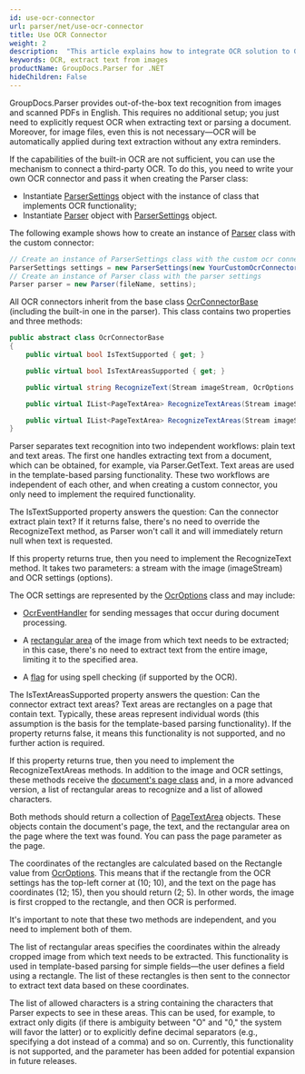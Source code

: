 ```yaml
---
id: use-ocr-connector
url: parser/net/use-ocr-connector
title: Use OCR Connector
weight: 2
description:  "This article explains how to integrate OCR solution to GroupDocs.Parser"
keywords: OCR, extract text from images
productName: GroupDocs.Parser for .NET
hideChildren: False
---
```

GroupDocs.Parser provides out-of-the-box text recognition from images and scanned PDFs in English. This requires no additional setup; you just need to explicitly request OCR when extracting text or parsing a document. Moreover, for image files, even this is not necessary—OCR will be automatically applied during text extraction without any extra reminders.

If the capabilities of the built-in OCR are not sufficient, you can use the mechanism to connect a third-party OCR. To do this, you need to write your own OCR connector and pass it when creating the Parser class:

* Instantiate [ParserSettings](https://reference.groupdocs.com/parser/net/groupdocs.parser.options/parsersettings) object with the instance of class that implements OCR functionality;
* Instantiate [Parser](https://reference.groupdocs.com/parser/net/groupdocs.parser/parser/) object with [ParserSettings](https://reference.groupdocs.com/parser/net/groupdocs.parser.options/parsersettings) object.

The following example shows how to create an instance of [Parser](https://reference.groupdocs.com/parser/net/groupdocs.parser/parser/) class with the custom connector:

```C#
// Create an instance of ParserSettings class with the custom ocr connector
ParserSettings settings = new ParserSettings(new YourCustomOcrConnector());
// Create an instance of Parser class with the parser settings
Parser parser = new Parser(fileName, settins);
```

All OCR connectors inherit from the base class [OcrConnectorBase](https://reference.groupdocs.com/parser/net/groupdocs.parser.options/ocrconnectorbase/) (including the built-in one in the parser). This class contains two properties and three methods:

```C#
public abstract class OcrConnectorBase
{
    public virtual bool IsTextSupported { get; }

    public virtual bool IsTextAreasSupported { get; }

    public virtual string RecognizeText(Stream imageStream, OcrOptions options);

    public virtual IList<PageTextArea> RecognizeTextAreas(Stream imageStream, Page page, OcrOptions options);

    public virtual IList<PageTextArea> RecognizeTextAreas(Stream imageStream, IEnumerable<Rectangle> rectangles, string allowedSymbols, Page page, OcrOptions options);
}
```

Parser separates text recognition into two independent workflows: plain text and text areas. The first one handles extracting text from a document, which can be obtained, for example, via Parser.GetText. Text areas are used in the template-based parsing functionality. These two workflows are independent of each other, and when creating a custom connector, you only need to implement the required functionality.

The IsTextSupported property answers the question: Can the connector extract plain text? If it returns false, there's no need to override the RecognizeText method, as Parser won't call it and will immediately return null when text is requested.

If this property returns true, then you need to implement the RecognizeText method. It takes two parameters: a stream with the image (imageStream) and OCR settings (options).

The OCR settings are represented by the [OcrOptions](https://reference.groupdocs.com/parser/net/groupdocs.parser.options/ocroptions/) class and may include:

* [OcrEventHandler](https://reference.groupdocs.com/parser/net/groupdocs.parser.options/ocroptions/handler) for sending messages that occur during document processing.

* A [rectangular area](https://reference.groupdocs.com/parser/net/groupdocs.parser.options/ocroptions/rectangle) of the image from which text needs to be extracted; in this case, there's no need to extract text from the entire image, limiting it to the specified area.

* A [flag](https://reference.groupdocs.com/parser/net/groupdocs.parser.options/ocroptions/usespellchecker) for using spell checking (if supported by the OCR).

The IsTextAreasSupported property answers the question: Can the connector extract text areas? Text areas are rectangles on a page that contain text. Typically, these areas represent individual words (this assumption is the basis for the template-based parsing functionality). If the property returns false, it means this functionality is not supported, and no further action is required.

If this property returns true, then you need to implement the RecognizeTextAreas methods. In addition to the image and OCR settings, these methods receive the [document's page class](https://reference.groupdocs.com/parser/net/groupdocs.parser.data/page) and, in a more advanced version, a list of rectangular areas to recognize and a list of allowed characters.

Both methods should return a collection of [PageTextArea](https://reference.groupdocs.com/parser/net/groupdocs.parser.data/pagetextarea) objects. These objects contain the document's page, the text, and the rectangular area on the page where the text was found. You can pass the page parameter as the page.

The coordinates of the rectangles are calculated based on the Rectangle value from [OcrOptions](https://reference.groupdocs.com/parser/net/groupdocs.parser.options/ocroptions). This means that if the rectangle from the OCR settings has the top-left corner at (10; 10), and the text on the page has coordinates (12; 15), then you should return (2; 5). In other words, the image is first cropped to the rectangle, and then OCR is performed.

It's important to note that these two methods are independent, and you need to implement both of them.

The list of rectangular areas specifies the coordinates within the already cropped image from which text needs to be extracted. This functionality is used in template-based parsing for simple fields—the user defines a field using a rectangle. The list of these rectangles is then sent to the connector to extract text data based on these coordinates.

The list of allowed characters is a string containing the characters that Parser expects to see in these areas. This can be used, for example, to extract only digits (if there is ambiguity between "O" and "0," the system will favor the latter) or to explicitly define decimal separators (e.g., specifying a dot instead of a comma) and so on. Currently, this functionality is not supported, and the parameter has been added for potential expansion in future releases.